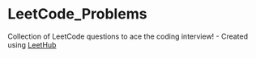 # LeetCode_Problems
Collection of LeetCode questions to ace the coding interview! - Created using [LeetHub](https://github.com/QasimWani/LeetHub)

